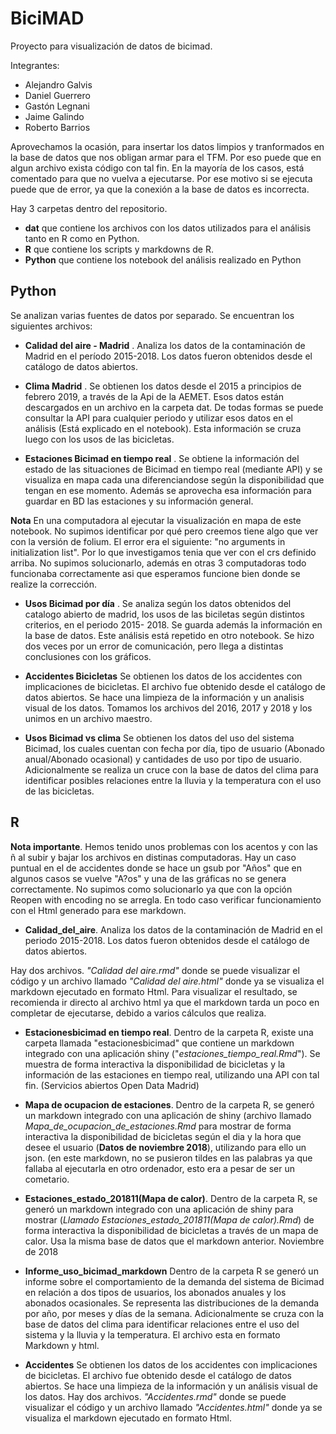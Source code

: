 # BiciMAD
Proyecto para visualización de datos de bicimad.

Integrantes:
* Alejandro Galvis
* Daniel Guerrero
* Gastón Legnani
* Jaime Galindo
* Roberto Barrios

Aprovechamos la ocasión, para insertar los datos limpios y tranformados en la base de datos que nos obligan armar para el TFM. Por eso puede que en algun archivo exista código con tal fin. En la mayoría de los casos, está comentado para que no vuelva a ejecutarse. Por ese motivo si se ejecuta puede que de error, ya que la conexión a la base de datos es incorrecta.

Hay 3 carpetas dentro del repositorio.
- **dat** que contiene los archivos con los datos utilizados para el análisis tanto en R como en Python.
- **R** que contiene los scripts y markdowns de R.
- **Python** que contiene los notebook del análisis realizado en Python

## Python

Se analizan varias fuentes de datos por separado. Se encuentran los siguientes archivos:

* **Calidad del aire - Madrid** . Analiza los datos de la contaminación de Madrid en el período 2015-2018. Los datos fueron obtenidos desde el catálogo de datos abiertos.

* **Clima Madrid** .  Se obtienen los datos desde el 2015 a principios de febrero 2019, a través de la Api de la AEMET. Esos datos están descargados en un archivo en la carpeta dat. De todas formas se puede consultar la API para cualquier periodo y utilizar esos datos en el análisis (Está explicado en el notebook). Esta información se cruza luego con los usos de las bicicletas.

* **Estaciones Bicimad en tiempo real** . Se obtiene la información del estado de las situaciones de Bicimad en tiempo real (mediante API) y se visualiza en mapa cada una diferenciandose según la disponibilidad que tengan en ese momento. Además se aprovecha esa información para guardar en BD las estaciones y su información general.

**Nota** En una computadora al ejecutar la visualización en mapa de este notebook. No supimos identificar por qué pero creemos tiene algo que ver con la versión de folium. El error era el siguiente: "no arguments in initialization list". Por lo que investigamos tenia que ver con el crs definido arriba.
No supimos solucionarlo, además en otras 3 computadoras todo funcionaba correctamente asi que esperamos funcione bien donde se realize la corrección.

* **Usos Bicimad por día** . Se analiza según los datos obtenidos del catalogo abierto de madrid, los usos de las biciletas según distintos criterios, en el periodo 2015- 2018. Se guarda además la información en la base de datos. Este análisis está repetido en otro notebook. Se hizo dos veces por un error de comunicación, pero llega a distintas conclusiones con los gráficos.

* **Accidentes Bicicletas**
Se obtienen los datos de los accidentes con implicaciones de bicicletas. El archivo fue obtenido desde el catálogo de datos abiertos. Se hace una limpieza de la información y un analisis visual de los datos. Tomamos los archivos del 2016, 2017 y 2018 y los unimos en un archivo maestro. 

* **Usos Bicimad vs clima**
Se obtienen los datos del uso del sistema Bicimad, los cuales cuentan con fecha por día, tipo de usuario (Abonado anual/Abonado ocasional) y cantidades de uso por tipo de usuario. Adicionalmente se realiza un cruce con la base de datos del clima para identificar posibles relaciones entre la lluvia y la temperatura con el uso de las bicicletas.

## R

**Nota importante**. Hemos tenido unos problemas con los acentos y con las ñ al subir y bajar los archivos en distinas computadoras. Hay un caso puntual en el de accidentes donde se hace un gsub por "Años" que en algunos casos se vuelve "A?os" y una de las gráficas no se genera correctamente. No supimos como solucionarlo ya que con la opción Reopen with encoding no se arregla. En todo caso verificar funcionamiento con el Html generado para ese markdown.

* **Calidad_del_aire**. Analiza los datos de la contaminación de Madrid en el periodo 2015-2018. Los datos fueron obtenidos desde el catálogo de datos abiertos.

Hay dos archivos. _"Calidad del aire.rmd"_ donde se puede visualizar el código y un archivo llamado _"Calidad del aire.html"_ donde ya se visualiza el markdown ejecutado en formato Html. Para visualizar el resultado, se recomienda ir directo al archivo html ya que el markdown tarda un poco en completar de ejecutarse, debido a varios cálculos que realiza.

* **Estacionesbicimad en tiempo real**. Dentro de la carpeta R, existe una carpeta llamada "estacionesbicimad" que contiene un markdown integrado con una aplicación shiny ("_estaciones_tiempo_real.Rmd_"). Se muestra de forma interactiva la disponibilidad de bicicletas y la información de las estaciones en tiempo real, utilizando una API con tal fin. (Servicios abiertos Open Data Madrid)

* **Mapa de ocupacion de estaciones**.  Dentro de la carpeta R, se generó un markdown integrado con una aplicación de shiny (archivo llamado _Mapa_de_ocupacion_de_estaciones.Rmd_ para mostrar de forma interactiva la disponibilidad de bicicletas según el dia y la hora que desee el usuario (**Datos de noviembre 2018**), utilizando para ello un json. (en este markdown, no se pusieron tildes en las palabras ya que fallaba al ejecutarla en otro ordenador, esto era a pesar de ser un cometario.

* **Estaciones_estado_201811(Mapa de calor)**. Dentro de la carpeta R, se generó un markdown integrado con una aplicación de shiny para mostrar (_Llamado Estaciones_estado_201811(Mapa de calor).Rmd_) de forma interactiva la disponibilidad de bicicletas a través de un mapa de calor. Usa la misma base de datos que el markdown anterior. Noviembre de 2018

* **Informe_uso_bicimad_markdown** Dentro de la carpeta R se generó un informe sobre el comportamiento de la demanda del sistema de Bicimad en relación a dos tipos de usuarios, los abonados anuales y los abonados ocasionales. Se representa las distribuciones de la demanda por año, por meses y días de la semana. Adicionalmente se cruza con la base de datos del clima para identificar relaciones entre el uso del sistema y la lluvia y la temperatura. El archivo esta en formato Markdown y html.

* **Accidentes**
Se obtienen los datos de los accidentes con implicaciones de bicicletas. El archivo fue obtenido desde el catálogo de datos abiertos. Se hace una limpieza de la información y un análisis visual de los datos. Hay dos archivos. _"Accidentes.rmd"_ donde se puede visualizar el código y un archivo llamado _"Accidentes.html"_ donde ya se visualiza el markdown ejecutado en formato Html.
